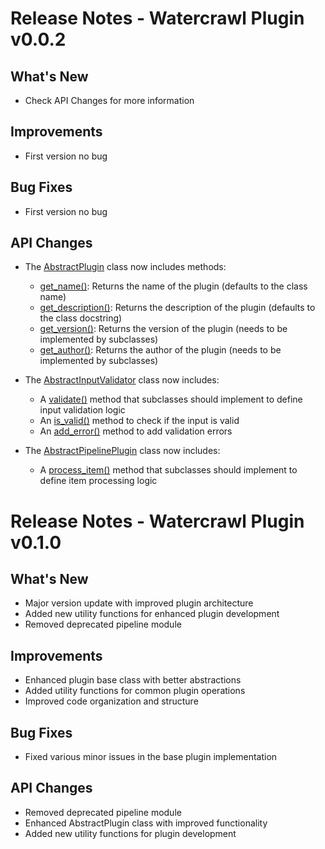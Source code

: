 # Release Notes - Watercrawl Plugin v0.0.2

## What's New

- Check API Changes for more information

## Improvements

- First version no bug

## Bug Fixes

- First version no bug

## API Changes

- The [AbstractPlugin](https://github.com/watercrawl/watercrawl-plugin/blob/0.0.2/src/watercrawl_plugin/base.py) class now includes methods:
  - [get_name()](https://github.com/watercrawl/watercrawl-plugin/blob/0.0.2/src/watercrawl_plugin/base.py): Returns the name of the plugin (defaults to the class name)
  - [get_description()](https://github.com/watercrawl/watercrawl-plugin/blob/0.0.2/src/watercrawl_plugin/base.py): Returns the description of the plugin (defaults to the class docstring)
  - [get_version()](https://github.com/watercrawl/watercrawl-plugin/blob/0.0.2/src/watercrawl_plugin/base.py): Returns the version of the plugin (needs to be implemented by subclasses)
  - [get_author()](https://github.com/watercrawl/watercrawl-plugin/blob/0.0.2/src/watercrawl_plugin/base.py): Returns the author of the plugin (needs to be implemented by subclasses)

- The [AbstractInputValidator](https://github.com/watercrawl/watercrawl-plugin/blob/0.0.2/src/watercrawl_plugin/base.py) class now includes:
  - A [validate()](https://github.com/watercrawl/watercrawl-plugin/blob/0.0.2/src/watercrawl_plugin/base.py) method that subclasses should implement to define input validation logic
  - An [is_valid()](https://github.com/watercrawl/watercrawl-plugin/blob/0.0.2/src/watercrawl_plugin/base.py) method to check if the input is valid
  - An [add_error()](https://github.com/watercrawl/watercrawl-plugin/blob/0.0.2/src/watercrawl_plugin/base.py) method to add validation errors

- The [AbstractPipelinePlugin](https://github.com/watercrawl/watercrawl-plugin/blob/0.0.2/src/watercrawl_plugin/base.py) class now includes:
  - A [process_item()](https://github.com/watercrawl/watercrawl-plugin/blob/0.0.2/src/watercrawl_plugin/pipeline.py) method that subclasses should implement to define item processing logic

# Release Notes - Watercrawl Plugin v0.1.0

## What's New

- Major version update with improved plugin architecture
- Added new utility functions for enhanced plugin development
- Removed deprecated pipeline module

## Improvements

- Enhanced plugin base class with better abstractions
- Added utility functions for common plugin operations
- Improved code organization and structure

## Bug Fixes

- Fixed various minor issues in the base plugin implementation

## API Changes

- Removed deprecated pipeline module
- Enhanced AbstractPlugin class with improved functionality
- Added new utility functions for plugin development
